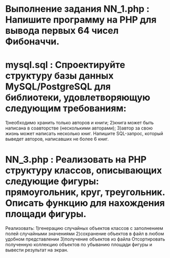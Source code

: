 # Выполнение задания NN_1.php : Напишите программу на PHP для вывода первых 64 чисел Фибоначчи.

# mysql.sql : Спроектируйте структуру базы данных MySQL/PostgreSQL для библиотеки, удовлетворяющую следующим требованиям:

1)необходимо хранить только авторов и книги;
2)книга может быть написана в соавторстве (несколькими авторами);
3)автор за свою жизнь может написать несколько книг.
Напишите SQL-запрос, который выведет авторов, написавших не более 6 книг.

# NN_3.php : Реализовать на PHP структуру классов, описывающих следующие фигуры: прямоугольник, круг, треугольник. Описать функцию для нахождения площади фигуры.

Реализовать:
1)генерацию случайных объектов классов с заполнением полей случайными значениями
2)сохранение объектов в файл в любом удобном представлении
3)получение объектов из файла
Отсортировать полученную коллекцию объектов по убыванию площади фигуры и вывести результат на экран.
